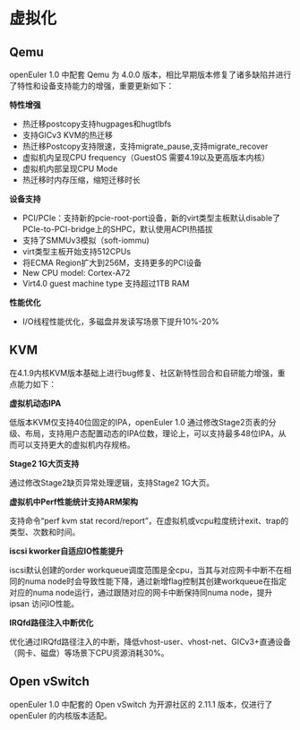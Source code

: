 # 虚拟化<a name="ZH-CN_TOPIC_0185681960"></a>

## Qemu<a name="section14349202621712"></a>

openEuler 1.0 中配套 Qemu 为 4.0.0 版本，相比早期版本修复了诸多缺陷并进行了特性和设备支持能力的增强，重要更新如下：

**特性增强**

-   热迁移postcopy支持hugpages和hugtlbfs
-   支持GICv3 KVM的热迁移
-   热迁移Postcopy支持限速，支持migrate\_pause,支持migrate\_recover
-   虚拟机内呈现CPU frequency（GuestOS 需要4.19以及更高版本内核）
-   虚拟机内部呈现CPU Mode
-   热迁移时内存压缩，缩短迁移时长

**设备支持**

-   PCI/PCIe：支持新的pcie-root-port设备，新的virt类型主板默认disable了PCIe-to-PCI-bridge上的SHPC，默认使用ACPI热插拔
-   支持了SMMUv3模拟（soft-iommu\)
-   virt类型主板开始支持512CPUs
-   将ECMA Region扩大到256M，支持更多的PCI设备
-   New CPU model: Cortex-A72
-   Virt4.0 guest machine type 支持超过1TB RAM

**性能优化**

-   I/O线程性能优化，多磁盘并发读写场景下提升10%-20%

## KVM<a name="section2663102117408"></a>

在4.1.9内核KVM版本基础上进行bug修复、社区新特性回合和自研能力增强，重点能力如下：

**虚拟机动态IPA**

低版本KVM仅支持40位固定的IPA，openEuler 1.0 通过修改Stage2页表的分级、布局，支持用户态配置动态的IPA位数，理论上，可以支持最多48位IPA，从而可以支持更大的虚拟机内存规格。

**Stage2 1G大页支持**

通过修改Stage2缺页异常处理逻辑，支持Stage2 1G大页。

**虚拟机中Perf性能统计支持ARM架构**

支持命令“perf kvm stat record/report”，在虚拟机或vcpu粒度统计exit、trap的类型、次数和时间。

**iscsi kworker自适应IO性能提升**

iscsi默认创建的order workqueue调度范围是全cpu，当其与对应网卡中断不在相同的numa node时会导致性能下降，通过新增flag控制其创建workqueue在指定对应的numa node运行，通过跟随对应的网卡中断保持同numa node，提升ipsan 访问IO性能。

**IRQfd路径注入中断优化**

优化通过IRQfd路径注入的中断，降低vhost-user、vhost-net、GICv3+直通设备（网卡、磁盘）等场景下CPU资源消耗30%。

## Open vSwitch<a name="section562416012180"></a>

openEuler 1.0 中配套的 Open vSwitch 为开源社区的 2.11.1 版本，仅进行了 openEuler 的内核版本适配。

